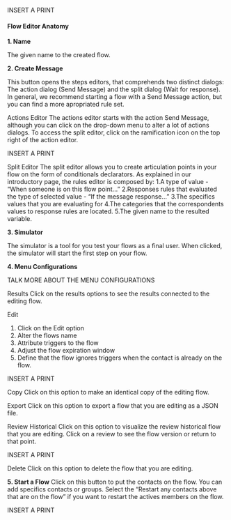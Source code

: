 INSERT A PRINT

#### Flow Editor Anatomy ####

**1. Name**

The given name to the created flow.

**2. Create Message**

This button opens the steps editors, that comprehends two distinct dialogs: The action dialog (Send Message) and the split dialog (Wait for response). In general, we recommend starting a flow with a Send Message action, but you can find a more apropriated rule set.

Actions Editor
The actions editor starts with the action Send Message, although you can click on the drop-down menu to alter a lot of actions dialogs. To access the split editor, click on the ramification icon on the top right of the action editor.

INSERT A PRINT

Split Editor
The split editor allows you to create articulation points in your flow on the form of conditionals declarators. As explained in our introductory page, the rules editor is composed by:
1.A type of value -  “When someone is on this flow point…”
2.Responses rules that evaluated the type of selected value - “If the message response…”
3.The specifics values that you are evaluating for
4.The categories that the correspondents values to response rules are located.
5.The given name to the resulted variable.

**3. Simulator**

The simulator is a tool for you test your flows as a final user. When clicked, the simulator will start the first step on your flow.

**4. Menu Configurations**

TALK MORE ABOUT THE MENU CONFIGURATIONS

Results
Click on the results options to see the results connected to the editing flow.

Edit 
 1. Click on the  Edit option
 2. Alter the flows name
 3. Attribute triggers to the flow
 4. Adjust the flow expiration window
 5. Define that the flow ignores triggers when the contact is already on the flow.

INSERT A PRINT
 
Copy
Click on this option to make an identical copy of the editing flow.

Export
Click on this option to export a flow that you are editing as a JSON file.

Review Historical
Click on this option to visualize the review historical flow that you are editing. Click on a review to see the flow version or return to that point.

INSERT A PRINT

Delete
Click on this option to delete the flow that you are editing.

**5. Start a Flow**
Click on this button to put the contacts on the flow. You can add specifics contacts or groups. Select the “Restart any contacts above that are on the flow” if you want to restart the actives members on the flow.

 INSERT A PRINT

